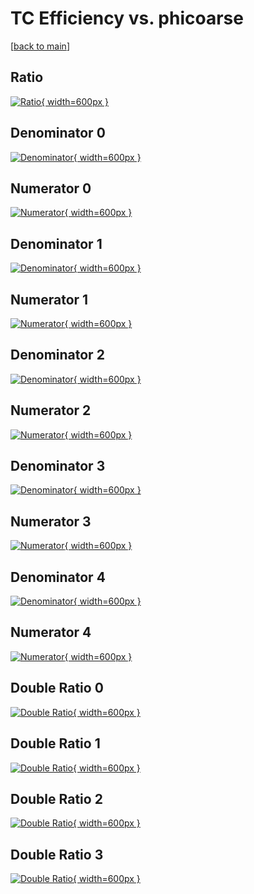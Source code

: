 # TC Efficiency vs. phicoarse

[[back to main](./)]



## Ratio

[![Ratio](../mtv/var/TC_xtr_211_0_eff_phicoarse.png){ width=600px }](../mtv/var/TC_xtr_211_0_eff_phicoarse.pdf)

## Denominator 0

[![Denominator](../mtv/den/TC_xtr_211_0_eff_phicoarse_den0.png){ width=600px }](../mtv/den/TC_xtr_211_0_eff_phicoarse_den0.pdf)

## Numerator 0

[![Numerator](../mtv/num/TC_xtr_211_0_eff_phicoarse_num0.png){ width=600px }](../mtv/num/TC_xtr_211_0_eff_phicoarse_num0.pdf)

## Denominator 1

[![Denominator](../mtv/den/TC_xtr_211_0_eff_phicoarse_den1.png){ width=600px }](../mtv/den/TC_xtr_211_0_eff_phicoarse_den1.pdf)

## Numerator 1

[![Numerator](../mtv/num/TC_xtr_211_0_eff_phicoarse_num1.png){ width=600px }](../mtv/num/TC_xtr_211_0_eff_phicoarse_num1.pdf)

## Denominator 2

[![Denominator](../mtv/den/TC_xtr_211_0_eff_phicoarse_den2.png){ width=600px }](../mtv/den/TC_xtr_211_0_eff_phicoarse_den2.pdf)

## Numerator 2

[![Numerator](../mtv/num/TC_xtr_211_0_eff_phicoarse_num2.png){ width=600px }](../mtv/num/TC_xtr_211_0_eff_phicoarse_num2.pdf)

## Denominator 3

[![Denominator](../mtv/den/TC_xtr_211_0_eff_phicoarse_den3.png){ width=600px }](../mtv/den/TC_xtr_211_0_eff_phicoarse_den3.pdf)

## Numerator 3

[![Numerator](../mtv/num/TC_xtr_211_0_eff_phicoarse_num3.png){ width=600px }](../mtv/num/TC_xtr_211_0_eff_phicoarse_num3.pdf)

## Denominator 4

[![Denominator](../mtv/den/TC_xtr_211_0_eff_phicoarse_den4.png){ width=600px }](../mtv/den/TC_xtr_211_0_eff_phicoarse_den4.pdf)

## Numerator 4

[![Numerator](../mtv/num/TC_xtr_211_0_eff_phicoarse_num4.png){ width=600px }](../mtv/num/TC_xtr_211_0_eff_phicoarse_num4.pdf)

## Double Ratio 0

[![Double Ratio](../mtv/ratio/TC_xtr_211_0_eff_phicoarse_ratio0.png){ width=600px }](../mtv/ratio/TC_xtr_211_0_eff_phicoarse_ratio0.pdf)

## Double Ratio 1

[![Double Ratio](../mtv/ratio/TC_xtr_211_0_eff_phicoarse_ratio1.png){ width=600px }](../mtv/ratio/TC_xtr_211_0_eff_phicoarse_ratio1.pdf)

## Double Ratio 2

[![Double Ratio](../mtv/ratio/TC_xtr_211_0_eff_phicoarse_ratio2.png){ width=600px }](../mtv/ratio/TC_xtr_211_0_eff_phicoarse_ratio2.pdf)

## Double Ratio 3

[![Double Ratio](../mtv/ratio/TC_xtr_211_0_eff_phicoarse_ratio3.png){ width=600px }](../mtv/ratio/TC_xtr_211_0_eff_phicoarse_ratio3.pdf)

